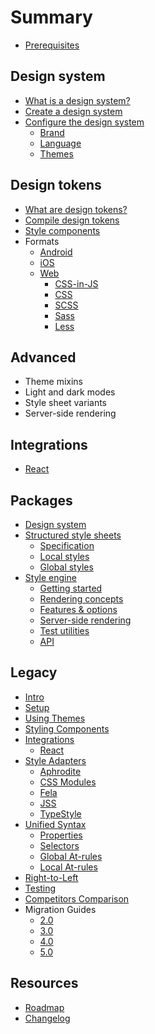 # Summary

- [Prerequisites](./prerequisites.md)

## Design system

- [What is a design system?](./design/about.md)
- [Create a design system](./design/create.md)
- [Configure the design system](./design/config.md)
  - [Brand](./design/config/brand.md)
  - [Language](./design/config/language.md)
  - [Themes](./design/config/themes.md)

## Design tokens

- [What are design tokens?](./tokens/about.md)
- [Compile design tokens](./tokens/compile.md)
- [Style components](./tokens/styles.md)
- Formats
  - [Android](./tokens/android/README.md)
  - [iOS](./tokens/ios/README.md)
  - [Web](./tokens/web/README.md)
    - [CSS-in-JS](./tokens/web/css-in-js.md)
    - [CSS](./tokens/web/css.md)
    - [SCSS](./tokens/web/scss.md)
    - [Sass](./tokens/web/sass.md)
    - [Less](./tokens/web/less.md)

## Advanced

- Theme mixins
- Light and dark modes
- Style sheet variants
- Server-side rendering

## Integrations

- [React](./packages/react/README.md)

## Packages

- [Design system](./packages/system/README.md)
- [Structured style sheets](./packages/sss/README.md)
  - [Specification](./packages/sss/spec.md)
  - [Local styles](./packages/sss/local.md)
  - [Global styles](./packages/sss/global.md)
- [Style engine](./packages/style/README.md)
  - [Getting started](./packages/style/setup.md)
  - [Rendering concepts](./packages/style/concepts.md)
  - [Features & options](./packages/style/options.md)
  - [Server-side rendering](./packages/style/ssr.md)
  - [Test utilities](./packages/style/testing.md)
  - [API](./packages/style/api.md)

## Legacy

- [Intro](./legacy/README.md)
- [Setup](./legacy/setup.md)
- [Using Themes](./legacy/theme.md)
- [Styling Components](./legacy/style.md)
- [Integrations](./legacy/integrations/README.md)
  - [React](./legacy/integrations/react.md)
- [Style Adapters](./legacy/adapters/README.md)
  - [Aphrodite](./legacy/adapters/aphrodite.md)
  - [CSS Modules](./legacy/adapters/css-modules.md)
  - [Fela](./legacy/adapters/fela.md)
  - [JSS](./legacy/adapters/jss.md)
  - [TypeStyle](./legacy/adapters/typestyle.md)
- [Unified Syntax](./legacy/unified/README.md)
  - [Properties](./legacy/unified/properties.md)
  - [Selectors](./legacy/unified/selectors.md)
  - [Global At-rules](./legacy/unified/global-at.md)
  - [Local At-rules](./legacy/unified/local-at.md)
- [Right-to-Left](./legacy/rtl.md)
- [Testing](./legacy/testing.md)
- [Competitors Comparison](./legacy/comparison.md)
- Migration Guides
  - [2.0](./legacy/migrate/2.0.md)
  - [3.0](./legacy/migrate/3.0.md)
  - [4.0](./legacy/migrate/4.0.md)
  - [5.0](./legacy/migrate/5.0.md)

## Resources

- [Roadmap](https://github.com/milesj/aesthetic/blob/master/ROADMAP.md)
- [Changelog](https://github.com/milesj/aesthetic/blob/master/CHANGELOG.md)
